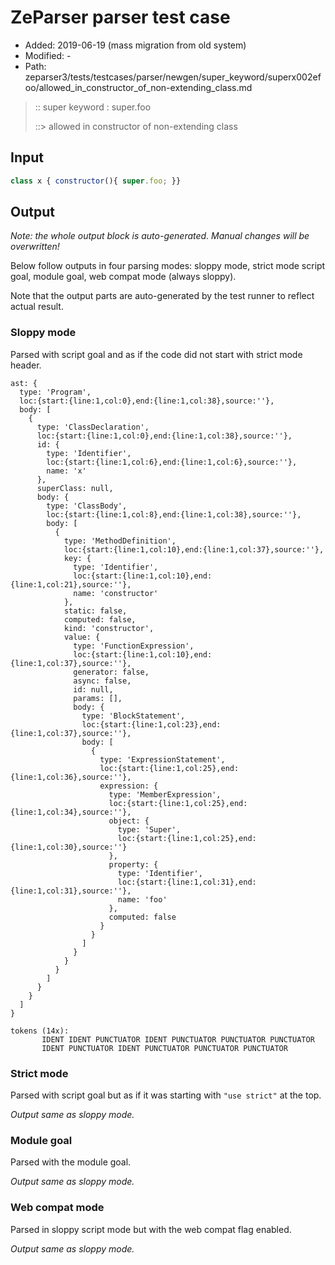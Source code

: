 # ZeParser parser test case

- Added: 2019-06-19 (mass migration from old system)
- Modified: -
- Path: zeparser3/tests/testcases/parser/newgen/super_keyword/superx002efoo/allowed_in_constructor_of_non-extending_class.md

> :: super keyword : super.foo
>
> ::> allowed in constructor of non-extending class

## Input

`````js
class x { constructor(){ super.foo; }}
`````

## Output

_Note: the whole output block is auto-generated. Manual changes will be overwritten!_

Below follow outputs in four parsing modes: sloppy mode, strict mode script goal, module goal, web compat mode (always sloppy).

Note that the output parts are auto-generated by the test runner to reflect actual result.

### Sloppy mode

Parsed with script goal and as if the code did not start with strict mode header.

`````
ast: {
  type: 'Program',
  loc:{start:{line:1,col:0},end:{line:1,col:38},source:''},
  body: [
    {
      type: 'ClassDeclaration',
      loc:{start:{line:1,col:0},end:{line:1,col:38},source:''},
      id: {
        type: 'Identifier',
        loc:{start:{line:1,col:6},end:{line:1,col:6},source:''},
        name: 'x'
      },
      superClass: null,
      body: {
        type: 'ClassBody',
        loc:{start:{line:1,col:8},end:{line:1,col:38},source:''},
        body: [
          {
            type: 'MethodDefinition',
            loc:{start:{line:1,col:10},end:{line:1,col:37},source:''},
            key: {
              type: 'Identifier',
              loc:{start:{line:1,col:10},end:{line:1,col:21},source:''},
              name: 'constructor'
            },
            static: false,
            computed: false,
            kind: 'constructor',
            value: {
              type: 'FunctionExpression',
              loc:{start:{line:1,col:10},end:{line:1,col:37},source:''},
              generator: false,
              async: false,
              id: null,
              params: [],
              body: {
                type: 'BlockStatement',
                loc:{start:{line:1,col:23},end:{line:1,col:37},source:''},
                body: [
                  {
                    type: 'ExpressionStatement',
                    loc:{start:{line:1,col:25},end:{line:1,col:36},source:''},
                    expression: {
                      type: 'MemberExpression',
                      loc:{start:{line:1,col:25},end:{line:1,col:34},source:''},
                      object: {
                        type: 'Super',
                        loc:{start:{line:1,col:25},end:{line:1,col:30},source:''}
                      },
                      property: {
                        type: 'Identifier',
                        loc:{start:{line:1,col:31},end:{line:1,col:31},source:''},
                        name: 'foo'
                      },
                      computed: false
                    }
                  }
                ]
              }
            }
          }
        ]
      }
    }
  ]
}

tokens (14x):
       IDENT IDENT PUNCTUATOR IDENT PUNCTUATOR PUNCTUATOR PUNCTUATOR
       IDENT PUNCTUATOR IDENT PUNCTUATOR PUNCTUATOR PUNCTUATOR
`````

### Strict mode

Parsed with script goal but as if it was starting with `"use strict"` at the top.

_Output same as sloppy mode._

### Module goal

Parsed with the module goal.

_Output same as sloppy mode._

### Web compat mode

Parsed in sloppy script mode but with the web compat flag enabled.

_Output same as sloppy mode._
